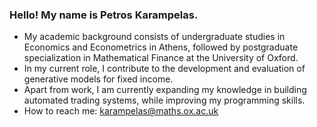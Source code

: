 ### Hello! My name is Petros Karampelas. 
- My academic background consists of undergraduate studies in Economics and Econometrics in Athens, followed by postgraduate specialization in Mathematical Finance at the University of Oxford.
- In my current role, I contribute to the development and evaluation of generative models for fixed income.
- Apart from work, I am currently expanding my knowledge in building automated trading systems, while improving my programming skills.
- How to reach me: karampelas@maths.ox.ac.uk

<!--
**petros8/petros8** is a ✨ _special_ ✨ repository because its `README.md` (this file) appears on your GitHub profile.

Here are some ideas to get you started:

- 🔭 I’m currently working on ...
- 🌱 I’m currently learning ...
- 👯 I’m looking to collaborate on ...
- 🤔 I’m looking for help with ...
- 💬 Ask me about ...
- 📫 How to reach me: ...
- 😄 Pronouns: ...
- ⚡ Fun fact: ...
-->
